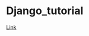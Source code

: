 ﻿# Django_tutorial
<a href="https://www.youtube.com/watch?v=cVNTuZ_kVpg&ab_channel=CodeCampTamil">Link</a>
